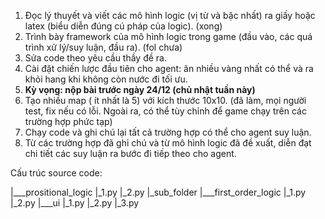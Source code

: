 1. Đọc lý thuyết và viết các mô hình logic (vị từ và bậc nhất) ra giấy hoặc latex (biểu diễn đúng cú pháp của logic). (xong)
2. Trình bày framework của mô hình logic trong game (đầu vào, các quá trình xử lý/suy luận, đầu ra). (fol chưa)
3. Sửa code theo yêu cầu thầy đề ra.
4. Cài đặt chiến lược đầu tiên cho agent: ăn nhiều vàng nhất có thể và ra khỏi hang khi không còn nước đi tối ưu.
5. **Kỳ vọng: nộp bài trước ngày 24/12 (chủ nhật tuần này)**
6. Tạo nhiều map ( ít nhất là 5) với kích thước 10x10. (đã làm, mọi người test, fix nếu có lỗi. Ngoài ra, có thể tùy chỉnh để game chạy trên các trường hợp phức tạp)
7. Chạy code và ghi chú lại tất cả trường hợp có thể cho agent suy luận.
8. Từ các trường hợp đã ghi chú và từ mô hình logic đã đề xuất, diễn đạt chi tiết các suy luận ra bước đi tiếp theo cho agent.

Cấu trúc source code:

|___prositional_logic
    |_1.py
    |_2.py
    |_sub_folder
|___first_order_logic
    |_1.py
    |_2.py
|___ui
    |_1.py
    |_2.py
    |_3.py

